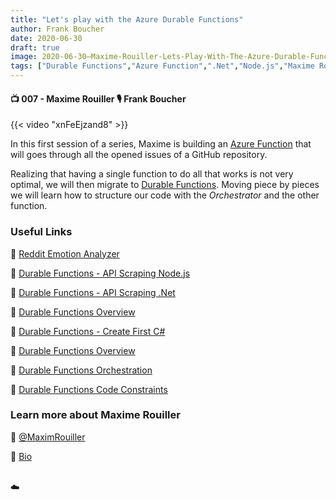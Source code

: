 ```yaml
---
title: "Let's play with the Azure Durable Functions"
author: Frank Boucher
date: 2020-06-30
draft: true
image: 2020-06-30–Maxime-Rouiller-Lets-Play-With-The-Azure-Durable-Functions.jpg
tags: ["Durable Functions","Azure Function",".Net","Node.js","Maxime Rouiller","Frank Boucher"]
---
```


#### 📺 007 - Maxime Rouiller 🎙️ Frank Boucher

<!--more-->

{{< video "xnFeEjzand8" >}}

In this first session of a series, Maxime is building an [Azure Function](https://azure.microsoft.com/en-ca/services/functions/?WT.mc_id=allaroundazure-blog-marouill) that will goes through all the opened issues of a GitHub repository. 

Realizing that having a single function to do all that works is not very optimal, we will then migrate to [Durable Functions](https://docs.microsoft.com/azure/azure-functions/durable/durable-functions-types-features-overview?WT.mc_id=allaroundazure-blog-marouill). Moving piece by pieces we will learn how to structure our code with the *Orchestrator* and the other function.

### Useful Links


🔗 [Reddit Emotion Analyzer](https://github.com/MaximRouiller/RedditEmotionAnalyzer/)

🔗 [Durable Functions - API Scraping Node.js](https://github.com/Azure-Samples/durablefunctions-apiscraping-nodejs/)

🔗 [Durable Functions - API Scraping .Net](https://github.com/Azure-Samples/durablefunctions-apiscraping-dotnet/)

🔗 [Durable Functions Overview](https://docs.microsoft.com/azure/azure-functions/durable/durable-functions-overview?tabs=csharp&WT.mc_id=allaroundazure-blog-marouill)

🔗 [Durable Functions - Create First C#](https://docs.microsoft.com/azure/azure-functions/durable/durable-functions-create-first-csharp?pivots=code-editor-vscode&WT.mc_id=allaroundazure-blog-marouill)

🔗 [Durable Functions Overview](https://docs.microsoft.com/azure/azure-functions/durable/durable-functions-types-features-overview?WT.mc_id=allaroundazure-blog-marouill)

🔗 [Durable Functions Orchestration](https://docs.microsoft.com/azure/azure-functions/durable/durable-functions-orchestrations?WT.mc_id=allaroundazure-blog-marouill)

🔗 [Durable Functions Code Constraints](https://docs.microsoft.com/azure/azure-functions/durable/durable-functions-code-constraints?WT.mc_id=allaroundazure-blog-marouill)


### Learn more about Maxime Rouiller

🔗 [@MaximRouiller](https://twitter.com/maximrouiller)

🔗 [Bio](https://developer.microsoft.com/en-us/advocates/maxime-rouiller)

<br />
☁️
